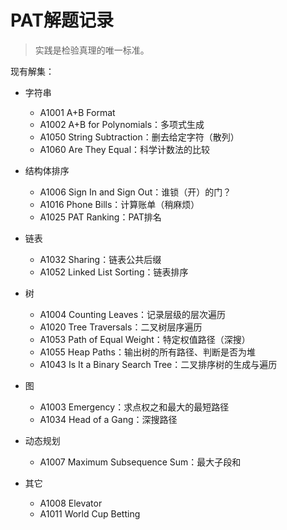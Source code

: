 # PAT解题记录

> 实践是检验真理的唯一标准。

现有解集：

- 字符串
    - A1001 A+B Format
    - A1002 A+B for Polynomials：多项式生成
    - A1050 String Subtraction：删去给定字符（散列）
    - A1060 Are They Equal：科学计数法的比较

- 结构体排序
    - A1006 Sign In and Sign Out：谁锁（开）的门？
    - A1016 Phone Bills：计算账单（稍麻烦）
    - A1025 PAT Ranking：PAT排名

- 链表
    - A1032 Sharing：链表公共后缀
    - A1052 Linked List Sorting：链表排序

- 树
    - A1004 Counting Leaves：记录层级的层次遍历
    - A1020 Tree Traversals：二叉树层序遍历
    - A1053 Path of Equal Weight：特定权值路径（深搜）
    - A1055 Heap Paths：输出树的所有路径、判断是否为堆
    - A1043 Is It a Binary Search Tree：二叉排序树的生成与遍历

- 图
    - A1003 Emergency：求点权之和最大的最短路径
    - A1034 Head of a Gang：深搜路径

- 动态规划
    - A1007 Maximum Subsequence Sum：最大子段和

- 其它
    - A1008 Elevator
    - A1011 World Cup Betting

